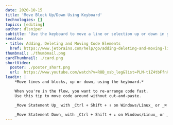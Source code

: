 ```yaml
---
date: 2020-10-15
title: 'Move Block Up/Down Using Keyboard'
technologies: []
topics: [editing]
author: dlsniper
subtitle: 'Use the keyboard to move a line or selection up or down in your file.'
seealso:
- title: Adding, Deleting and Moving Code Elements
  href: https://www.jetbrains.com/help/go/adding-deleting-and-moving-lines.html
thumbnail: ./thumbnail.png
cardThumbnail: ./card.png
shortVideo:
  poster: ./poster_short.png
  url:  https://www.youtube.com/watch?v=R8B_xsb_leg&list=PLM-t1Z4tbFfnXnghmtk6WVz10_pivOw25&index=14&t=0s
leadin: |
    *Move lines and blocks, up or down, using the keyboard.*

    When you're in the flow, you want to re-arrange code fast.
    Use this tip to move code around without cut-and-paste.

    _Move Statement Up_ with _Ctrl + Shift + ↑ on Windows/Linux_ or _⌘ + ⇧ + ↑ on macOS_.
    
    _Move Statement Down_ with _Ctrl + Shift + ↓ on Windows/Linux_ or _⌘ + ⇧ + ↓ on macOS_.  
---
```

